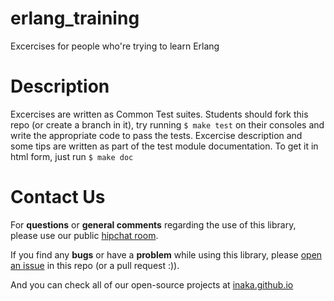 erlang_training
===============

Excercises for people who're trying to learn Erlang

Description
===========

Excercises are written as Common Test suites.
Students should fork this repo (or create a branch in it), try running ``$ make test`` on their consoles and write the appropriate code to pass the tests.
Excercise description and some tips are written as part of the test module documentation. To get it in html form, just run ``$ make doc``

Contact Us
===========

For **questions** or **general comments** regarding the use of this library, please use our public
[hipchat room](http://inaka.net/hipchat).

If you find any **bugs** or have a **problem** while using this library, please [open an issue](https://github.com/inaka/erlang_training/issues/new) in this repo (or a pull request :)).

And you can check all of our open-source projects at [inaka.github.io](http://inaka.github.io)
